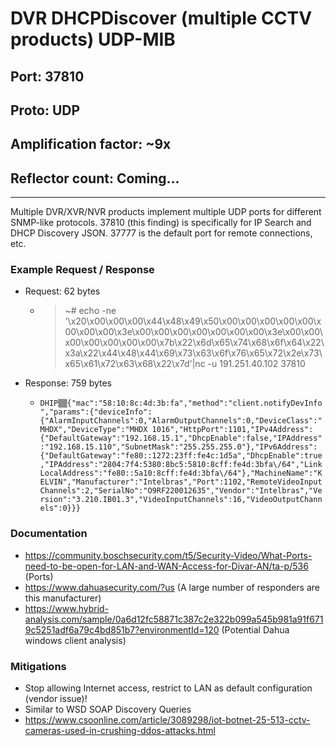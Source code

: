 # DVR DHCPDiscover (multiple CCTV products) UDP-MIB

## Port: 37810

## Proto: UDP

## Amplification factor: ~9x

## Reflector count: Coming...

---

Multiple DVR/XVR/NVR products implement multiple UDP ports for different SNMP-like protocols.
37810 (this finding) is specifically for IP Search and DHCP Discovery JSON.
37777 is the default port for remote connections, etc.

### Example Request / Response

- Request: 62 bytes

  - > ~# echo -ne '\x20\x00\x00\x00\x44\x48\x49\x50\x00\x00\x00\x00\x00\x00\x00\x00\x3e\x00\x00\x00\x00\x00\x00\x00\x3e\x00\x00\x00\x00\x00\x00\x00\x7b\x22\x6d\x65\x74\x68\x6f\x64\x22\x3a\x22\x44\x48\x44\x69\x73\x63\x6f\x76\x65\x72\x2e\x73\x65\x61\x72\x63\x68\x22\x7d'|nc -u 191.251.40.102 37810

- Response: 759 bytes

  - `DHIP▒▒{"mac":"58:10:8c:4d:3b:fa","method":"client.notifyDevInfo","params":{"deviceInfo":{"AlarmInputChannels":0,"AlarmOutputChannels":0,"DeviceClass":"MHDX","DeviceType":"MHDX 1016","HttpPort":1101,"IPv4Address":{"DefaultGateway":"192.168.15.1","DhcpEnable":false,"IPAddress":"192.168.15.110","SubnetMask":"255.255.255.0"},"IPv6Address":{"DefaultGateway":"fe80::1272:23ff:fe4c:1d5a","DhcpEnable":true,"IPAddress":"2804:7f4:5380:8bc5:5810:8cff:fe4d:3bfa\/64","LinkLocalAddress":"fe80::5a10:8cff:fe4d:3bfa\/64"},"MachineName":"KELVIN","Manufacturer":"Intelbras","Port":1102,"RemoteVideoInputChannels":2,"SerialNo":"O9RF220012635","Vendor":"Intelbras","Version":"3.210.IB01.3","VideoInputChannels":16,"VideoOutputChannels":0}}}`

### Documentation

- <https://community.boschsecurity.com/t5/Security-Video/What-Ports-need-to-be-open-for-LAN-and-WAN-Access-for-Divar-AN/ta-p/536> (Ports)
- <https://www.dahuasecurity.com/?us> (A large number of responders are this manufacturer)
- <https://www.hybrid-analysis.com/sample/0a6d12fc58871c387c2e322b099a545b981a91f6719c5251adf6a79c4bd851b7?environmentId=120> (Potential Dahua windows client analysis)

### Mitigations

- Stop allowing Internet access, restrict to LAN as default configuration (vendor issue)!
- Similar to WSD SOAP Discovery Queries
- <https://www.csoonline.com/article/3089298/iot-botnet-25-513-cctv-cameras-used-in-crushing-ddos-attacks.html>
